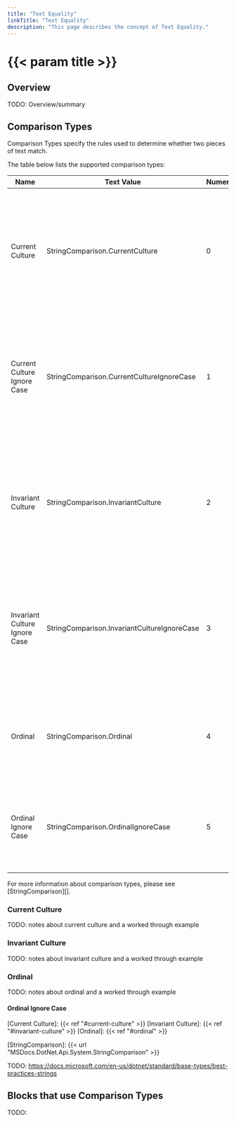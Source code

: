 ```yaml
---
title: "Text Equality"
linkTitle: "Text Equality"
description: "This page describes the concept of Text Equality."
---
```


# {{< param title >}}

## Overview

TODO: Overview/summary

## Comparison Types

Comparison Types specify the rules used to determine whether two pieces of text match.

The table below lists the supported comparison types:

| Name     | Text&nbsp;Value | Numeric&nbsp;Value | Description |
|----------|------------|---------------|-------------|
| Current Culture | StringComparison.CurrentCulture | 0 | Used to compare text using culture-sensitive sort rules and the [current culture][]. Case of the texts is considered when comparing. |
| Current Culture Ignore Case | StringComparison.CurrentCultureIgnoreCase | 1 | Used to compare text using culture-sensitive sort rules and the [current culture][]. Case of the texts is ignored when comparing. |
| Invariant Culture | StringComparison.InvariantCulture | 2 | Used to compare text using culture-sensitive sort rules and the [invariant culture][]. Case of the texts is considered when comparing. |
| Invariant Culture Ignore Case | StringComparison.InvariantCultureIgnoreCase | 3 | Used to compare text using culture-sensitive sort rules and the [invariant culture][]. Case of the texts is ignored when comparing. |
| Ordinal | StringComparison.Ordinal | 4 | Used to compare text using [ordinal][] sort rules. Case of the texts is considered when comparing. |
| Ordinal Ignore Case | StringComparison.OrdinalIgnoreCase | 5 | Used to compare text using [ordinal][] sort rules. Case of the texts is ignored when comparing. |

For more information about comparison types, please see [StringComparison][].

### Current Culture

TODO: notes about current culture and a worked through example

### Invariant Culture

TODO: notes about invariant culture and a worked through example

### Ordinal

TODO: notes about ordinal and a worked through example
#### Ordinal Ignore Case

[Current Culture]: {{< ref "#current-culture" >}}
[Invariant Culture]: {{< ref "#invariant-culture" >}}
[Ordinal]: {{< ref "#ordinal" >}}

[StringComparison]: {{< url "MSDocs.DotNet.Api.System.StringComparison" >}}


TODO: https://docs.microsoft.com/en-us/dotnet/standard/base-types/best-practices-strings 

## Blocks that use Comparison Types

TODO:
